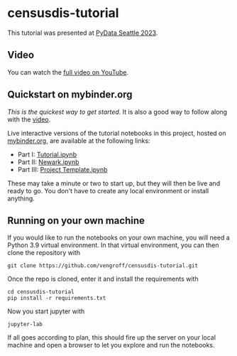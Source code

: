 # censusdis-tutorial

This tutorial was presented at [PyData Seattle 2023](https://pydata.org/seattle2023/). 

## Video

You can watch the [full video on YouTube](https://www.youtube.com/watch?v=3vyC7ON0Tvg).

## Quickstart on mybinder.org

*This is the quickest way to get started.* It is also a good way to follow along with the [video](https://www.youtube.com/watch?v=3vyC7ON0Tvg).

Live interactive versions of the tutorial notebooks in this project, hosted on <a href="https://mybinder.org" target="_blank">mybinder.org</a>,
are available at the following links:

- Part I: <a href="https://mybinder.org/v2/gh/vengroff/censusdis-tutorial/HEAD?labpath=Tutorial.ipynb" target="_blank">Tutorial.ipynb</a>
- Part II: <a href="https://mybinder.org/v2/gh/vengroff/censusdis-tutorial/HEAD?labpath=Newark.ipynb" target="_blank">Newark.ipynb</a>
- Part III: <a href="https://mybinder.org/v2/gh/vengroff/censusdis-tutorial/HEAD?labpath=Project Template.ipynb" target="_blank">Project Template.ipynb</a>

These may take a minute or two to start up, but they will then be live and ready to go. You don't have to create any local environment or install
anything.

## Running on your own machine

If you would like to run the notebooks on your own machine, you will need a Python 3.9 virtual environment. In that virtual environment, you can then clone the repository with

```shell
git clone https://github.com/vengroff/censusdis-tutorial.git
```

Once the repo is cloned, enter it and install the requirements with

```shell
cd censusdis-tutorial
pip install -r requirements.txt
```

Now you start jupyter with

```shell
jupyter-lab
```

If all goes according to plan, this should fire up the server on your local machine and open a browser to let you explore and run the notebooks.
